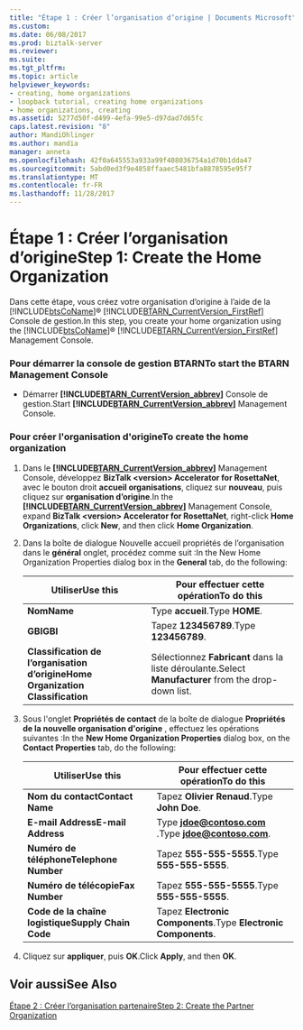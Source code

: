 ```yaml
---
title: "Étape 1 : Créer l’organisation d’origine | Documents Microsoft"
ms.custom: 
ms.date: 06/08/2017
ms.prod: biztalk-server
ms.reviewer: 
ms.suite: 
ms.tgt_pltfrm: 
ms.topic: article
helpviewer_keywords:
- creating, home organizations
- loopback tutorial, creating home organizations
- home organizations, creating
ms.assetid: 5277d50f-d499-4efa-99e5-d97dad7d65fc
caps.latest.revision: "8"
author: MandiOhlinger
ms.author: mandia
manager: anneta
ms.openlocfilehash: 42f0a645553a933a99f408036754a1d70b1dda47
ms.sourcegitcommit: 5abd0ed3f9e4858ffaaec5481bfa8878595e95f7
ms.translationtype: MT
ms.contentlocale: fr-FR
ms.lasthandoff: 11/28/2017
---
```

# <a name="step-1-create-the-home-organization"></a><span data-ttu-id="86561-102">Étape 1 : Créer l’organisation d’origine</span><span class="sxs-lookup"><span data-stu-id="86561-102">Step 1: Create the Home Organization</span></span>
<span data-ttu-id="86561-103">Dans cette étape, vous créez votre organisation d’origine à l’aide de la [!INCLUDE[btsCoName](../../includes/btsconame-md.md)]® [!INCLUDE[BTARN_CurrentVersion_FirstRef](../../includes/btarn-currentversion-firstref-md.md)] Console de gestion.</span><span class="sxs-lookup"><span data-stu-id="86561-103">In this step, you create your home organization using the [!INCLUDE[btsCoName](../../includes/btsconame-md.md)]® [!INCLUDE[BTARN_CurrentVersion_FirstRef](../../includes/btarn-currentversion-firstref-md.md)] Management Console.</span></span>  
  
### <a name="to-start-the-btarn-management-console"></a><span data-ttu-id="86561-104">Pour démarrer la console de gestion BTARN</span><span class="sxs-lookup"><span data-stu-id="86561-104">To start the BTARN Management Console</span></span>  
  
-   <span data-ttu-id="86561-105">Démarrer  **[!INCLUDE[BTARN_CurrentVersion_abbrev](../../includes/btarn-currentversion-abbrev-md.md)]**  Console de gestion.</span><span class="sxs-lookup"><span data-stu-id="86561-105">Start **[!INCLUDE[BTARN_CurrentVersion_abbrev](../../includes/btarn-currentversion-abbrev-md.md)]** Management Console.</span></span>  
  
### <a name="to-create-the-home-organization"></a><span data-ttu-id="86561-106">Pour créer l'organisation d'origine</span><span class="sxs-lookup"><span data-stu-id="86561-106">To create the home organization</span></span>  
  
1.  <span data-ttu-id="86561-107">Dans le  **[!INCLUDE[BTARN_CurrentVersion_abbrev](../../includes/btarn-currentversion-abbrev-md.md)]**  Management Console, développez **BizTalk \<version\> Accelerator for RosettaNet**, avec le bouton droit **accueil organisations**, cliquez sur **nouveau**, puis cliquez sur **organisation d’origine**.</span><span class="sxs-lookup"><span data-stu-id="86561-107">In the **[!INCLUDE[BTARN_CurrentVersion_abbrev](../../includes/btarn-currentversion-abbrev-md.md)]** Management Console, expand **BizTalk \<version\> Accelerator for RosettaNet**, right-click **Home Organizations**, click **New**, and then click **Home Organization**.</span></span>  
  
2.  <span data-ttu-id="86561-108">Dans la boîte de dialogue Nouvelle accueil propriétés de l’organisation dans le **général** onglet, procédez comme suit :</span><span class="sxs-lookup"><span data-stu-id="86561-108">In the New Home Organization Properties dialog box in the **General** tab, do the following:</span></span>  
  
    |<span data-ttu-id="86561-109">Utiliser</span><span class="sxs-lookup"><span data-stu-id="86561-109">Use this</span></span>|<span data-ttu-id="86561-110">Pour effectuer cette opération</span><span class="sxs-lookup"><span data-stu-id="86561-110">To do this</span></span>|  
    |--------------|----------------|  
    |<span data-ttu-id="86561-111">**Nom**</span><span class="sxs-lookup"><span data-stu-id="86561-111">**Name**</span></span>|<span data-ttu-id="86561-112">Type **accueil**.</span><span class="sxs-lookup"><span data-stu-id="86561-112">Type **HOME**.</span></span>|  
    |<span data-ttu-id="86561-113">**GBI**</span><span class="sxs-lookup"><span data-stu-id="86561-113">**GBI**</span></span>|<span data-ttu-id="86561-114">Tapez **123456789**.</span><span class="sxs-lookup"><span data-stu-id="86561-114">Type **123456789**.</span></span>|  
    |<span data-ttu-id="86561-115">**Classification de l’organisation d’origine**</span><span class="sxs-lookup"><span data-stu-id="86561-115">**Home Organization Classification**</span></span>|<span data-ttu-id="86561-116">Sélectionnez **Fabricant** dans la liste déroulante.</span><span class="sxs-lookup"><span data-stu-id="86561-116">Select **Manufacturer** from the drop-down list.</span></span>|  
  
3.  <span data-ttu-id="86561-117">Sous l'onglet **Propriétés de contact** de la boîte de dialogue **Propriétés de la nouvelle organisation d'origine** , effectuez les opérations suivantes :</span><span class="sxs-lookup"><span data-stu-id="86561-117">In the **New Home Organization Properties** dialog box, on the **Contact Properties** tab, do the following:</span></span>  
  
    |<span data-ttu-id="86561-118">Utiliser</span><span class="sxs-lookup"><span data-stu-id="86561-118">Use this</span></span>|<span data-ttu-id="86561-119">Pour effectuer cette opération</span><span class="sxs-lookup"><span data-stu-id="86561-119">To do this</span></span>|  
    |--------------|----------------|  
    |<span data-ttu-id="86561-120">**Nom du contact**</span><span class="sxs-lookup"><span data-stu-id="86561-120">**Contact Name**</span></span>|<span data-ttu-id="86561-121">Tapez **Olivier Renaud**.</span><span class="sxs-lookup"><span data-stu-id="86561-121">Type **John Doe**.</span></span>|  
    |<span data-ttu-id="86561-122">**E-mail Address**</span><span class="sxs-lookup"><span data-stu-id="86561-122">**E-mail Address**</span></span>|<span data-ttu-id="86561-123">Type  **jdoe@contoso.com** .</span><span class="sxs-lookup"><span data-stu-id="86561-123">Type **jdoe@contoso.com**.</span></span>|  
    |<span data-ttu-id="86561-124">**Numéro de téléphone**</span><span class="sxs-lookup"><span data-stu-id="86561-124">**Telephone Number**</span></span>|<span data-ttu-id="86561-125">Tapez **555-555-5555**.</span><span class="sxs-lookup"><span data-stu-id="86561-125">Type **555-555-5555**.</span></span>|  
    |<span data-ttu-id="86561-126">**Numéro de télécopie**</span><span class="sxs-lookup"><span data-stu-id="86561-126">**Fax Number**</span></span>|<span data-ttu-id="86561-127">Tapez **555-555-5555**.</span><span class="sxs-lookup"><span data-stu-id="86561-127">Type **555-555-5555**.</span></span>|  
    |<span data-ttu-id="86561-128">**Code de la chaîne logistique**</span><span class="sxs-lookup"><span data-stu-id="86561-128">**Supply Chain Code**</span></span>|<span data-ttu-id="86561-129">Tapez **Electronic Components**.</span><span class="sxs-lookup"><span data-stu-id="86561-129">Type **Electronic Components**.</span></span>|  
  
4.  <span data-ttu-id="86561-130">Cliquez sur **appliquer**, puis **OK**.</span><span class="sxs-lookup"><span data-stu-id="86561-130">Click **Apply**, and then **OK**.</span></span>  
  
## <a name="see-also"></a><span data-ttu-id="86561-131">Voir aussi</span><span class="sxs-lookup"><span data-stu-id="86561-131">See Also</span></span>  
 [<span data-ttu-id="86561-132">Étape 2 : Créer l’organisation partenaire</span><span class="sxs-lookup"><span data-stu-id="86561-132">Step 2: Create the Partner Organization</span></span>](../../adapters-and-accelerators/accelerator-rosettanet/step-2-create-the-partner-organization.md)